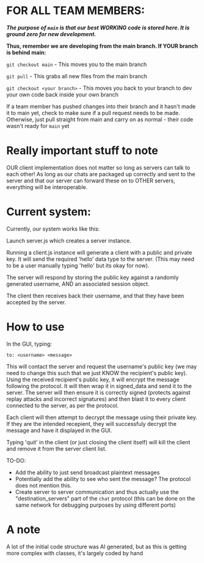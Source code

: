 # FOR ALL TEAM MEMBERS:

***The purpose of `main` is that our best WORKING code is stored here. It is ground zero for new development.***

**Thus, remember we are developing from the main branch. If YOUR branch is behind main:**

`git checkout main` - This moves you to the main branch

`git pull` - This grabs all new files from the main branch

`git checkout <your branch>` - This moves you back to your branch to dev your own code back inside your own branch

If a team member has pushed changes into their branch and it hasn't made it to main yet, check to make sure if a pull request needs to be made. Otherwise, just pull straight from main and carry on as normal - their code wasn't ready for `main` yet

# Really important stuff to note

OUR client implementation does not matter so long as servers can talk to each other! As long as our chats are packaged up correctly and sent to the server and that our server can forward these on to OTHER servers, everything will be interoperable.

# Current system:

Currently, our system works like this:

Launch server.js which creates a server instance.

Running a client.js instance will generate a client with a public and private key. It will send the required 'hello' data type to the server. (This may need to be a user manually typing 'hello' but its okay for now).

The server will respond by storing the public key against a randomly generated username, AND an associated session object. 

The client then receives back their username, and that they have been accepted by the server.

# How to use

In the GUI, typing:

`to: <username> <message>`

This will contact the server and request the username's public key (we may need to change this such that we just KNOW the recipient's public key). Using the received recipient's public key, it will encrypt the message following the protocol. It will then wrap it in signed_data and send it to the server. The server will then ensure it is correctly signed (protects against replay attacks and incorrect signatures) and then blast it to every client connected to the server, as per the protocol.

Each client will then attempt to decrypt the message using their private key. If they are the intended recepient, they will successfuly decrypt the message and have it displayed in the GUI.

Typing 'quit' in the client (or just closing the client itself) will kill the client and remove it from the server client list.

TO-DO: 
- Add the ability to just send broadcast plaintext messages
- Potentially add the ability to see who sent the message? The protocol does not mention this.
- Create server to server communication and thus actually use the "destination_servers" part of the `chat` protocol (this can be done on the same network for debugging purposes by using different ports)

# A note

A lot of the initial code structure was AI generated, but as this is getting more complex with classes, it's largely coded by hand

